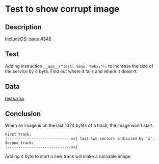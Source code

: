 # Test to show corrupt image

## Description
[IncludeOS: Issue #348](https://github.com/hioa-cs/IncludeOS/issues/348)

## Test
Adding instruction `__asm__("testl %eax, %ebx;");` to increase the size of the service by 4 byte. Find out where it fails and where it doesn't.

## Data
[tests.xlsx](tests.xlsx)


## Conclusion
When an image is on the last 1024 bytes of a track, the image won't start.

```
First track:
|-----------------------------xx| last two sectors indicated by 'x'.
Second track:
|-----------------------------xx|
```

Adding 4 byte to start a new track will make a runnable image.